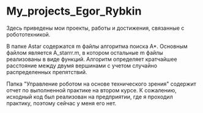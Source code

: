 # My_projects_Egor_Rybkin
Здесь приведены мои проекты, работы и достижения, связанные с робототехникой.

В папке Astar содержатся m файлы алгоритма поиска A*. Основным файлом является A_starrr.m, в котором остальные m файлы реализованы в виде функций. Алгоритм определяет кратчайшее расстояние между двумя вершинами с учетом случайно распределенных препятствий.

Папка "Управление роботом на основе технического зрения" содержит отчет по выполненной практике на втором курсе. К сожалению, исходный код был реализован на предприятии, где я проходил практику, поэтому сейчас у меня его нет.
